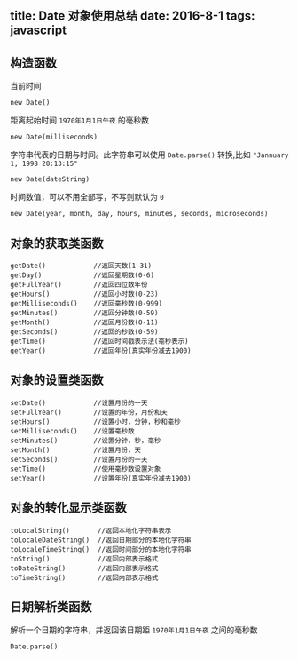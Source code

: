 title: Date 对象使用总结
date: 2016-8-1
tags: javascript
---

## 构造函数

当前时间

```
new Date()
```

距离起始时间 `1970年1月1日午夜` 的毫秒数

```
new Date(milliseconds)
```

字符串代表的日期与时间。此字符串可以使用 `Date.parse()` 转换,比如 `"Jannuary 1, 1998 20:13:15"`

```
new Date(dateString)
```

时间数值，可以不用全部写，不写则默认为 `0`

```
new Date(year, month, day, hours, minutes, seconds, microseconds)
```

## 对象的获取类函数

```
getDate()            //返回天数(1-31)
getDay()             //返回星期数(0-6)
getFullYear()        //返回四位数年份
getHours()           //返回小时数(0-23)
getMilliseconds()    //返回毫秒数(0-999)
getMinutes()         //返回分钟数(0-59)
getMonth()           //返回月份数(0-11)
getSeconds()         //返回的秒数(0-59)
getTime()            //返回时间戳表示法(毫秒表示)
getYear()            //返回年份(真实年份减去1900)
```

## 对象的设置类函数

```
setDate()            //设置月份的一天
setFullYear()        //设置的年份，月份和天
setHours()           //设置小时，分钟，秒和毫秒
setMilliseconds()    //设置毫秒数
setMinutes()         //设置分钟，秒，毫秒
setMonth()           //设置月份，天
setSeconds()         //设置月份的一天
setTime()            //使用毫秒数设置对象
setYear()            //设置年份(真实年份减去1900)
```

## 对象的转化显示类函数

```
toLocalString()       //返回本地化字符串表示
toLocaleDateString()  //返回日期部分的本地化字符串
toLocaleTimeString()  //返回时间部分的本地化字符串
toString()            //返回内部表示格式
toDateString()        //返回内部表示格式
toTimeString()        //返回内部表示格式
```

## 日期解析类函数

解析一个日期的字符串，并返回该日期距 `1970年1月1日午夜` 之间的毫秒数

```
Date.parse()
```